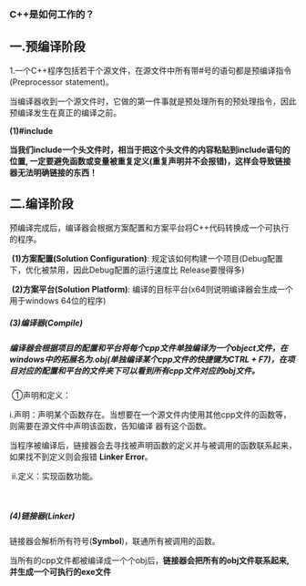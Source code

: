 ###                                                    C++是如何工作的？



## 一.预编译阶段

​	1.一个C++程序包括若干个源文件，在源文件中所有带#号的语句都是预编译指令(Preprocessor statement)。

​	当编译器收到一个源文件时，它做的第一件事就是预处理所有的预处理指令，因此预编译发生在真正的编译之前。



**(1)#include**

​	**当我们include一个头文件时，相当于把这个头文件的内容粘贴到include语句的位置, 一定要避免函数或变量被重复定义(重复声明并不会报错)，这样会导致链接器无法明确链接的东西！**



## 二.编译阶段

​	预编译完成后，编译器会根据方案配置和方案平台将C++代码转换成一个可执行的程序。



​	**(1)方案配置(Solution Configuration)**:  规定该如何构建一个项目(Debug配置下，优化被禁用，因此Debug配置的运行速度比									      Release要慢得多)

​	**(2)方案平台(Solution Platform)**:  编译的目标平台(x64则说明编译器会生成一个用于windows 64位的程序)



##### 	(3)编译器(Compile)

##### 		编译器会根据项目的配置和平台将每个cpp文件单独编译为一个object文件，在windows中的拓展名为.obj(单独编译某个cpp文件的快捷键为CTRL + F7)，在项目对应的配置和平台的文件夹下可以看到所有cpp文件对应的obj文件。



​		①声明和定义：

​			i.声明：声明某个函数存在。当想要在一个源文件内使用其他cpp文件的函数等，则需要在源文件中声明该函数，告知编译				     器有这个函数。

​				     当程序被编译后，链接器会去寻找被声明函数的定义并与被调用的函数联系起来，如果找不到定义则会报错				     **Linker Error**。	



​			ii.定义：实现函数功能。			

​		

##### 	(4)链接器(Linker)

​		链接器会解析所有符号(**Symbol**)，联通所有被调用的函数。



​		当所有的cpp文件都被编译成一个个obj后，**链接器会把所有的obj文件联系起来, 并生成一个可执行的exe文件**